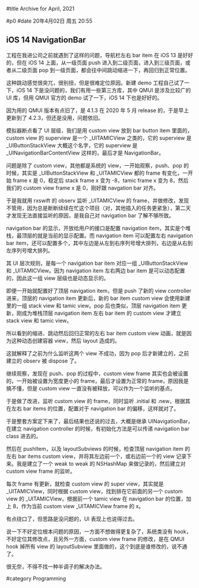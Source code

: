 #title Archive for April, 2021

#p0
#date 20年4月02日 周五 20:55

## iOS 14 NavigationBar

工程在我进公司之前就遇到了这样的问题，导航栏左右 bar item 在 iOS 13 是好好的，但在 iOS 14 上面，从一级页面 push 进入到二级页面，进入到三级页面，或者从二级页面 pop 到一级页面，都会往中间跳动缩进一下，再回归到正常位置。

这种跳动感觉很突兀，很别扭，但是很难定位原因。新建 demo 工程自己试了一下，iOS 14 下是没问题的，我们有用一些第三方库，其中 QMUI 是涉及比较广的 UI 库，但用 QMUI 官方的 demo 试了一下，iOS 14 下也是好好的。

因为用的 QMUI 版本有点旧了，是 4.1.3 在 2020 年 5 月 release 的，于是早上更新到了 4.2.3，但还是没用，问题依旧。

模拟器断点看了 UI 层级，我们是用 custom view 放到 bar button item 里面的，custom view 的 superview 是一个  _UITAMICView 之类的，它的 superview 是 _UIButtonStackView 大概这个名字，它的 superview 是 _UINavigationBarContentView 这样的，最后才是 NavigationBar。

问题是除了 custom view，其他都是系统的 view，一开始观察，push、pop 的时候，其实是 _UIButtonStackView 和 _UITAMICView 都的 frame 有变化，一开始 frame x 是 0，稳定后 stack frame x 变为 -8，tamic frame x 变为 8，然后我们的 custom view frame x 是 0，刚好跟 navgation bar 对齐。

于是我就用 rxswift 的 observ 监听 _UITAMICView 的 frame，并做修改，发现不管用，因为总是断断续续在忙这个项目（对，其他插入的任务更紧急），第二天才发现无法直接监听的原因，是我自己对 navigation bar 了解不够所致。

navigation bar 的显示，开放给用户的接口是配置 navigation item，其实是个堆栈，最顶层的就是当前的显示配置。而 navigation item 可以配置左右 navigation bar item，还可以配置多个，其中左边是从左到右序列号增大排列，右边是从右到左序列号增大排列。

其 UI 层次规则，是每一个 navigation bar item 对应一组 _UIButtonStackView 和 _UITAMICView。因为 navigation item 左右两边 bar item 是可以动态配置的，因此这一组 view 层级也是动态显示的。

即便一开始就配置好了顶层 navigation item，但是 push 了新的 view controller 进来，顶层的 navigation item 更新后，新的 bar item custom view 会使用新建里的一组 stack view 和 tamic view。pop 后也类似，顶层 navigation item 更新，刚成为堆栈顶层 navigation item 左右 bar item 的 custom view 才建立 stack view 和 tamic view。

所以看到的缩进、跳动然后回归正常的左右 bar item custom view 动画，就是因为这种动态创建容器 view，然后 layout 造成的。

这就解释了之前为什么监听这两个 view 不成功，因为 pop 后才新建立的，之前建立的 observ 被 dispose 了。

继续观察，发现在 push、pop 的过程中，custom view frame 其实也会被设置的，一开始被设置为宽度更小的 frame，最后才设置为正常的 frame，原因我是搞不懂，但是 custom view 一直没有被释放，可以作为一个监听的基点。

于是做了改进，监听 custom view 的 frame，同时监听 .initial 和 .new，根据其在左右 bar items 的位置，配置对于 navigation bar 的偏移，这样就对了。

于是整套方案定下来了，最后结果也还说的过去，大概是继承 UINavigationBar，在建立 navigation controller 的时候，有初始化方法是可以传递 navigation bar class 进去的。

然后在 pushItem，以及 layoutSubviews 的时候，检查顶层 navigation item 的左右 bar items custom view，并将其左边前一个，或右边前一个的 view 记录下来。我是建立了一个 weak to weak 的 NSHashMap 来做记录的，然后建立对 custom view frame 的监听。

每次 frame 有更新，就检查 custom view 的 super view，其实就是 _UITAMICView，同时根据 custom view，找到排在它前面的另一个 custom view 的 _UITAMICView，根据前一个 tamic view 在 navigation bar 的位置，加上 8，作为当前 custom view _UITAMICView frame 的 x。

有点绕口了，但思路是没问题的，UI 表现上也说得过去。

说一下不好定位根本问题的原因，一方面不想做得更复杂了，系统类没有 hook，不好定位其修改点，且另外一方面，custom view frame 的修改，是在 QMUI hook 掉所有 view 的 layoutSubview 里面做的，这个到底是谁修改的，说不通了。

很无奈，不得不找一种半调子的解决办法。

#category Programming